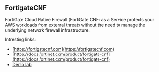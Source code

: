 ## FortigateCNF
FortiGate Cloud Native Firewall (FortiGate CNF) as a Service protects your AWS workloads from external threats without the need to manage the underlying network firewall infrastructure. 

Intresting links:
- [https://fortigatecnf.com](https://fortigatecnf.com)
- [https://docs.fortinet.com/product/fortigate-cnf](https://docs.fortinet.com/product/fortigate-cnf)
- [Demo lab](./demo-lab-setup)
